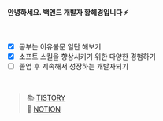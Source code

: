 **안녕하세요. 백엔드 개발자 황혜경입니다 ⚡️**

<br>

- [x] 공부는 이유불문 일단 해보기
- [x] 소프트 스킬을 향상시키기 위한 다양한 경험하기
- [ ] 졸업 후 계속해서 성장하는 개발자되기

<br>

> 📚 [TISTORY](https://hulrud.tistory.com/) <br/> 
> 📃 [NOTION](https://hye-in-noiton.notion.site/Hailey-s-Notion-18799a235fd841efa2dac29b42b838b0?pvs=4)

